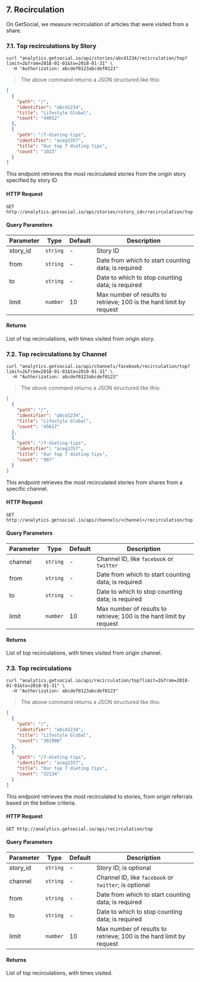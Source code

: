 <!-- Deprecated -->

## 7. Recirculation

On GetSocial, we measure recirculation of articles that were visited from a share.

### 7.1. Top recirculations by Story

```shell
curl "analytics.getsocial.io/api/stories/abcd1234/recirculation/top?limit=2&from=2018-01-01&to=2018-01-31" \
  -H "Authorization: abcdef0123abcdef0123"
```

> The above command returns a JSON structured like this:

```json
[
  {
    "path": "/",
    "identifier": "abcd1234",
    "title": "Lifestyle Global",
    "count": "44012"
  },
  {
    "path": "/7-dieting-tips",
    "identifier": "aceg1357",
    "title": "Our top 7 dieting tips",
    "count": "1023"
  }
]
```

This endpoint retrieves the most recirculated stories from the origin story specified by story ID.

#### HTTP Request

`GET http://analytics.getsocial.io/api/stories/<story_id>/recirculation/top`

#### Query Parameters

Parameter | Type     | Default | Description
--------- | -------- | ------- | --------
story_id  | `string` | -       | Story ID
from      | `string` | -       | Date from which to start counting data; is required
to        | `string` | -       | Date to which to stop counting data; is required
limit     | `number` | 10      | Max number of results to retrieve; 100 is the hard limit by request

#### Returns

List of top recirculations, with times visited from origin story.

### 7.2. Top recirculations by Channel

```shell
curl "analytics.getsocial.io/api/channels/facebook/recirculation/top?limit=2&from=2018-01-01&to=2018-01-31" \
  -H "Authorization: abcdef0123abcdef0123"
```

> The above command returns a JSON structured like this:

```json
[
  {
    "path": "/",
    "identifier": "abcd1234",
    "title": "Lifestyle Global",
    "count": "45617"
  },
  {
    "path": "/7-dieting-tips",
    "identifier": "aceg1357",
    "title": "Our top 7 dieting tips",
    "count": "987"
  }
]
```

This endpoint retrieves the most recirculated stories from shares from a specific channel.

#### HTTP Request

`GET http://analytics.getsocial.io/api/channels/<channel>/recirculation/top`

#### Query Parameters

Parameter | Type     | Default | Description
--------- | -------- | ------- | --------
channel   | `string` | -       | Channel ID, like `facebook` or `twitter`
from      | `string` | -       | Date from which to start counting data; is required
to        | `string` | -       | Date to which to stop counting data; is required
limit     | `number` | 10      | Max number of results to retrieve; 100 is the hard limit by request

#### Returns

List of top recirculations, with times visited from origin channel.

### 7.3. Top recirculations

```shell
curl "analytics.getsocial.io/api/recirculation/top?limit=2&from=2018-01-01&to=2018-01-31" \
  -H "Authorization: abcdef0123abcdef0123"
```

> The above command returns a JSON structured like this:

```json
[
  {
    "path": "/",
    "identifier": "abcd1234",
    "title": "Lifestyle Global",
    "count": "301980"
  },
  {
    "path": "/7-dieting-tips",
    "identifier": "aceg1357",
    "title": "Our top 7 dieting tips",
    "count": "32134"
  }
]
```

This endpoint retrieves the most recirculated to stories, from origin referrals based on the bellow
criteria.

#### HTTP Request

`GET http://analytics.getsocial.io/api/recirculation/top`

#### Query Parameters

Parameter | Type     | Default | Description
--------- | -------- | ------- | --------
story_id  | `string` | -       | Story ID; is optional
channel   | `string` | -       | Channel ID, like `facebook` or `twitter`; is optional
from      | `string` | -       | Date from which to start counting data; is required
to        | `string` | -       | Date to which to stop counting data; is required
limit     | `number` | 10      | Max number of results to retrieve; 100 is the hard limit by request

#### Returns

List of top recirculations, with times visited.
